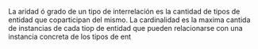 La aridad ó grado de un tipo de interrelación es la cantidad de tipos de entidad que coparticipan del mismo.
La cardinalidad es la maxima cantida de instancias de cada tiop de entidad que pueden relacionarse con una instancia concreta de los tipos de ent